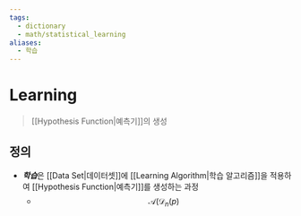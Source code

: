```yaml
---
tags:
  - dictionary
  - math/statistical_learning
aliases:
  - 학습
---
```

# Learning
> [[Hypothesis Function|예측기]]의 생성
## 정의 
+ ***학습***은 [[Data Set|데이터셋]]에 [[Learning Algorithm|학습 알고리즘]]을 적용하여 [[Hypothesis Function|예측기]]를 생성하는 과정 
	+ $$\mathcal A(\mathcal D_n(p)$$